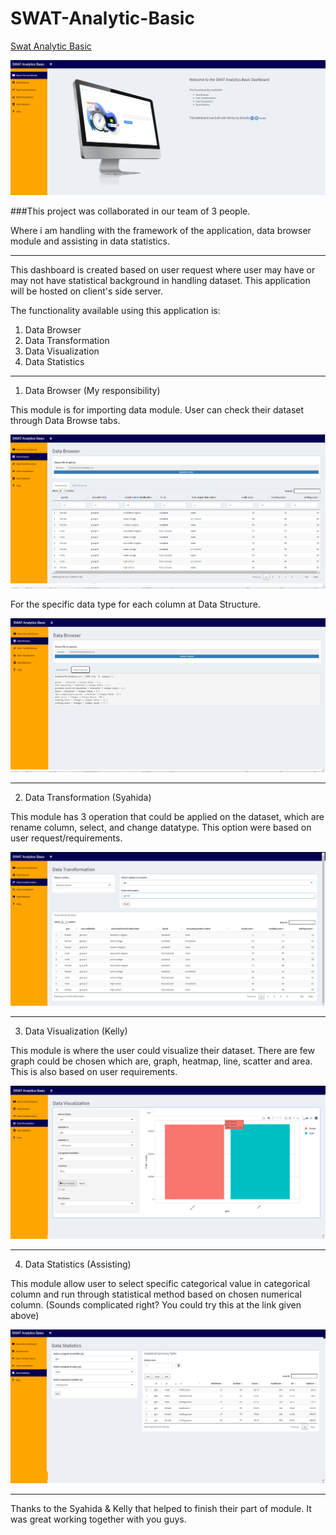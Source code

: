 # SWAT-Analytic-Basic

[Swat Analytic Basic](https://mackykavinsky.shinyapps.io/swat-analytic-basic/)

![interface](basic1.png)

###This project was collaborated in our team of 3 people.

Where i am handling with the framework of the application, data browser module and assisting in data statistics. 

---

This dashboard is created based on user request where user may have or may not have statistical background in handling dataset. This application will be hosted on client's side server.

The functionality available using this application is:

1. Data Browser
2. Data Transformation
3. Data Visualization
4. Data Statistics

---

1. Data Browser (My responsibility)

This module is for importing data module. User can check their dataset through Data Browse tabs.

![data-browse1](databrowser1.png)

For the specific data type for each column at Data Structure.

![data-browse2](databrowser2.png)

---

2. Data Transformation (Syahida)

This module has 3 operation that could be applied on the dataset, which are rename column, select, and change datatype. This option were based on user request/requirements.

![data-transform](datatrans.png)

---

3. Data Visualization (Kelly)

This module is where the user could visualize their dataset. There are few graph could be chosen which are, graph, heatmap, line, scatter and area. This is also based on user requirements.

![data-visualization](datavisu.png)

---

4. Data Statistics (Assisting)

This module allow user to select specific categorical value in categorical column and run through statistical method based on chosen numerical column. (Sounds complicated right? You could try this at the link given above)

![data-statistics](datastats.png)

---

Thanks to the Syahida & Kelly that helped to finish their part of module. It was great working together with you guys.
